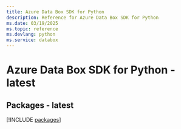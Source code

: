 ```yaml
---
title: Azure Data Box SDK for Python
description: Reference for Azure Data Box SDK for Python
ms.date: 03/19/2025
ms.topic: reference
ms.devlang: python
ms.service: databox
---
```

# Azure Data Box SDK for Python - latest
## Packages - latest
[!INCLUDE [packages](data-box-index.md)]
